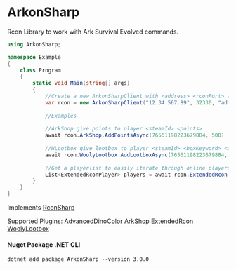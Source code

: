 # ArkonSharp

Rcon Library to work with Ark Survival Evolved commands.

```csharp
using ArkonSharp;

namespace Example
{
    class Program
    {
        static void Main(string[] args)
        {
            //Create a new ArkonSharpClient with <address> <rconPort> and <rconPassword>
            var rcon = new ArkonSharpClient("12.34.567.89", 32330, "adminpass");
            
            //Examples
            
            //ArkShop give points to player <steamId> <points>
            await rcon.ArkShop.AddPointsAsync(76561198223679884, 500)
            
            //WLootbox give lootbox to player <steamId> <boxKeyword> <amount>
            await rcon.WoolyLootbox.AddLootboxAsync(76561198223679884, "Gold", 5);
            
            //Get a playerlist to easily iterate through online players
            List<ExtendedRconPlayer> players = await rcon.ExtendedRcon.GetOnlinePlayersAsync();
        }
    }
}
```

Implements [RconSharp](https://github.com/stefanodriussi/rconsharp)

Supported Plugins:
[AdvancedDinoColor](https://arkserverapi.com/index.php?resources/advanced-dino-color.152/)
[ArkShop](https://arkserverapi.com/index.php?resources/shop-currency-kits.14/)
[ExtendedRcon](https://arkserverapi.com/index.php?resources/extended-rcon.5/)
[WoolyLootbox]()

#### Nuget Package .NET CLI

```cli
dotnet add package ArkonSharp --version 3.0.0
```
